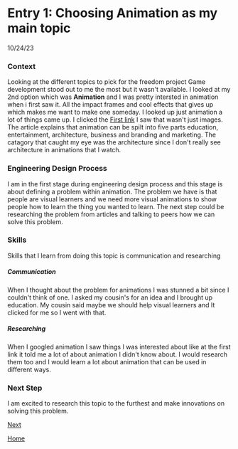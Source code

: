 # Entry 1: Choosing Animation as my main topic 
10/24/23
### Context
Looking at the different topics to pick for the freedom project Game development stood out to me the most but it wasn't available. I looked at my 2nd option which was __Animation__ and I was pretty intersted in animation when i first saw it. All the impact frames and cool effects that gives up which makes me want to make one someday. I looked up just animation a lot of things came up. I clicked the [First link](https://www.chitkara.edu.in/blogs/applications-of-animation-in-current-world-scenario/#::text=Animation) I saw that wasn't just images. The article explains that animation can be spilt into five parts education, entertainment, architecture, business and branding and marketing. The catagory that caught my eye was the architecture  since I don't really see architecture in animations that I watch.



### Engineering Design Process
I am in the first stage during engineering design process and this stage is about defining a problem within animation. The problem we have is that people are visual learners and we need more visual animations to show people how to learn the thing you wanted to learn. The next step could be researching the problem from articles and talking to peers how we can solve this problem.

### Skills
Skills that I learn from doing this topic is communication and researching

##### Communication
When I thought about the problem for animations I was stunned a bit since I couldn't think of one. I asked my cousin's for an idea and I brought up education. My cousin said maybe we should help visual learners and It clicked for me so I went with that.

##### Researching 
When I googled animation I saw things I was interested about like at the first link it told me a lot of about animation I didn't know about. I would research them too and I would learn a lot about animation that can be used in different ways.

### Next Step 
I am excited to research this topic to the furthest and make innovations on solving this problem.



[Next](entry02.md)

[Home](../README.md)